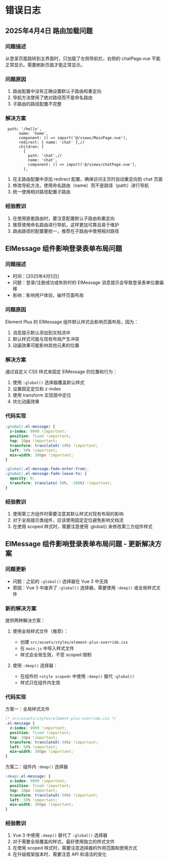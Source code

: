 # 错误日志

## 2025年4月4日 路由加载问题

### 问题描述

从登录页面跳转到主界面时，只加载了左侧导航栏，右侧的 chatPage.vue 不能正常显示。需要刷新页面才能正常显示。

### 问题原因

1. 路由配置中没有正确设置默认子路由和重定向
2. 导航方法使用了绝对路径而不是命名路由
3. 子路由的路径配置不完整

### 解决方案

```
 path: '/hello',
      name: 'home',
      component: () => import('@/views/MainPage.vue'),
      redirect: { name: 'chat' },//
      children: [
        {
          path: 'chat',//
          name: 'chat',
          component: () => import('@/views/chatPage.vue'),
        },
```

1. 在主路由配置中添加 redirect 配置，确保访问主页时自动重定向到 chat 页面
2. 修改导航方法，使用命名路由（name）而不是路径（path）进行导航
3. 统一使用相对路径配置子路由

### 经验教训

1. 在使用嵌套路由时，要注意配置默认子路由和重定向
2. 推荐使用命名路由进行导航，这样更加可靠且易于维护
3. 路由路径的配置要统一，推荐在子路由中使用相对路径

## ElMessage 组件影响登录表单布局问题

### 问题描述

- 时间：[2025年4月5日]
- 问题：登录/注册成功或失败时的 ElMessage 消息提示会导致登录表单位置偏移
- 影响：影响用户体验，破坏页面布局

### 问题原因

Element Plus 的 ElMessage 组件默认样式会影响页面布局，因为：

1. 消息提示默认添加到文档流中
2. 默认样式可能与现有布局产生冲突
3. 动画效果可能影响其他元素的位置

### 解决方案

通过自定义 CSS 样式来固定 ElMessage 的位置和行为：

1. 使用 `:global()` 选择器覆盖默认样式
2. 设置固定定位和 z-index
3. 使用 transform 实现居中定位
4. 优化动画效果

### 代码实现

```css
:global(.el-message) {
  z-index: 9999 !important;
  position: fixed !important;
  top: 20px !important;
  transform: translateX(-50%) !important;
  left: 50% !important;
  min-width: 300px !important;
}

:global(.el-message-fade-enter-from),
:global(.el-message-fade-leave-to) {
  opacity: 0;
  transform: translate(-50%, -100%) !important;
}
```

### 经验教训

1. 使用第三方组件时需要注意其默认样式对现有布局的影响
2. 对于全局提示类组件，应该使用固定定位避免影响文档流
3. 在使用 scoped 样式时，需要注意使用 :global() 来修改第三方组件样式

## ElMessage 组件影响登录表单布局问题 - 更新解决方案

### 问题更新

- 问题：之前的 `:global()` 选择器在 Vue 3 中无效
- 原因：Vue 3 中废弃了 `:global()` 选择器，需要使用 `:deep()` 或全局样式文件

### 新的解决方案

提供两种解决方案：

1. 使用全局样式文件（推荐）：

   - 创建 `src/assets/styles/element-plus-override.css`
   - 在 `main.js` 中导入样式文件
   - 样式会全局生效，不受 scoped 限制

2. 使用 `:deep()` 选择器：
   - 在组件的 `<style scoped>` 中使用 `:deep()` 替代 `:global()`
   - 样式只在组件内生效

### 代码实现

方案一：全局样式文件

```css
/* src/assets/styles/element-plus-override.css */
.el-message {
  z-index: 9999 !important;
  position: fixed !important;
  top: 20px !important;
  transform: translateX(-50%) !important;
  left: 50% !important;
  min-width: 300px !important;
}
```

方案二：组件内 `:deep()` 选择器

```css
:deep(.el-message) {
  z-index: 9999 !important;
  position: fixed !important;
  top: 20px !important;
  transform: translateX(-50%) !important;
  left: 50% !important;
  min-width: 300px !important;
}
```

### 经验教训

1. Vue 3 中使用 `:deep()` 替代了 `:global()` 选择器
2. 对于需要全局覆盖的样式，最好使用独立的样式文件
3. 在使用 scoped 样式时，需要注意选择器的作用范围和使用方式
4. 在升级框架版本时，需要注意 API 和语法的变化
